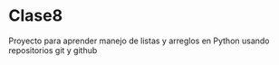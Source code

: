 # Clase8
Proyecto para aprender manejo de listas y arreglos en Python usando repositorios git y github
